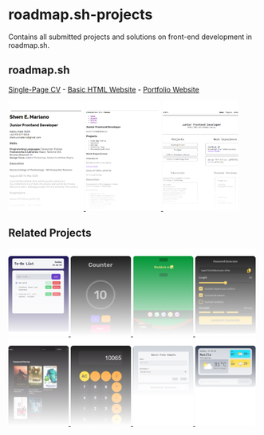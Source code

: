 # roadmap.sh-projects

Contains all submitted projects and solutions on front-end development in roadmap.sh.

## roadmap.sh

<a href="https://roadmap.sh/projects/single-page-cv" style="margin-left: auto">Single-Page CV</a> -
<a href="https://roadmap.sh/projects/basic-html-website" style="margin-left: auto">Basic HTML Website</a> -
<a href="https://roadmap.sh/projects/portfolio-website" style="margin-left: auto">Portfolio Website</a>

  <div>
    <a href="./roadmap-sh/01-single-page-cv/"><img src="./assets/single-page-cv.png" style="width: 30%;">
    </a>
    <a href="./roadmap-sh/02-basic-html-website/"><img src="./assets/basic-html-website.png" style="width: 30%;">
    </a>
    <a href="./roadmap-sh/03-personal-portfolio/"><img src="./assets/personal-portfolio.png" style="width: 30%;">
    </a>
  </div>

## Related Projects

  <div>
    <a href="./related_projects/1-basic-todo-list/"><img src="./assets/to-do-list.png" style="width: 24%;">
    </a>
    <a href="./related_projects/2-counter-app/"><img src="./assets/counter-app.png" style="width: 24%;">
    </a>
    <a href="./related_projects/3-blackjack-vs-ai/"><img src="./assets/blackjack.png" style="width: 24%;">
    </a>
    <a href="./related_projects/4-password-generator/"><img src="./assets/password-generator.png" style="width: 24%;">
    </a>
  </div>
  <div>
    <a href="./related_projects/5-moviehub-home/"><img src="./assets/moviehub-home.png" style="width: 24%;">
    </a>
    <a href="./related_projects/6-basic-calc/"><img src="./assets/calculator.png" style="width: 24%;">
    </a>
    <a href="./related_projects/7-basic-form-sample/"><img src="./assets/basic-form-sample.png" style="width: 24%;">
    </a>
    <a href="./related_projects/8-weather/"><img src="./assets/weather.png" style="width: 24%;">
    </a>
  </div>